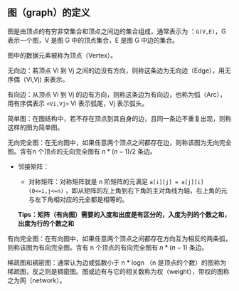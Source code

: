 ## 图（graph）的定义

图是由顶点的有穷非空集合和顶点之间边的集合组成，通常表示为 ：`G(V,E)`，G 表示一个图，V 是图 G 中的顶点集合，E 是图 G 中边的集合。

图中的数据元素被称为顶点（Vertex）。

无向边：若顶点 Vi 到 Vj 之间的边没有方向，则称这条边为无向边（Edge），用无序偶（Vi,Vj) 来表示。

有向边：从顶点 Vi 到 Vj 的边有方向，则称这条边为有向边，也称为弧（Arc），用有序偶表示 `<Vi,Vj>` Vi 表示弧尾，Vj 表示弧头。

简单图：在图结构中，若不存在顶点到其自身的边，且同一条边不重复出现，则称这样的图为简单图。

无向完全图：在无向图中，如果任意两个顶点之间都存在边，则称该图为无向完全图。含有n 个顶点的无向完全图有 $n*(n-1)/2$ 条边。

- 邻接矩阵：

  - 对称矩阵：对称矩阵就是 n 阶矩阵的元满足 `a[i][j] = a[j][i] (0<=i,j<=n)` ，即从矩阵的左上角到右下角的主对角线为轴，右上角的元与左下角相对应的元全都是相等的。

  **Tips：矩阵（有向图）需要的入度和出度是有区分的，入度为列的个数之和，出度为行的个数之和**

有向完全图：在有向图中，如果任意两个顶点之间都存在方向互为相反的两条弧，则称该图为有向完全图。含有 n 个顶点的有向完全图有 $n*(n-1)$ 条边。

稀疏图和稠密图：通常认为边或弧数小于 n * logn （n 是顶点的个数）的图称为稀疏图，反之则是稠密图。图或边有与它的相关数称为权（weight），带权的图称之为网（network）。



